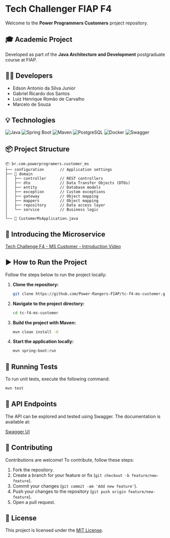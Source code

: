 # Tech Challenger FIAP F4

Welcome to the **Power Programmers Customers** project repository.

## 🎓 Academic Project

Developed as part of the **Java Architecture and Development** postgraduate course at FIAP.

## 👨‍💻 Developers

- Edson Antonio da Silva Junior
- Gabriel Ricardo dos Santos
- Luiz Henrique Romão de Carvalho
- Marcelo de Souza

## 💡 Technologies

![Java](https://img.shields.io/badge/Java-17-blue?style=for-the-badge&logo=java)
![Spring Boot](https://img.shields.io/badge/Spring%20Boot-3.4.0-brightgreen?style=for-the-badge)
![Maven](https://img.shields.io/badge/Maven-3.9.9-C71A36?style=for-the-badge&logo=apachemaven)
![PostgreSQL](https://img.shields.io/badge/PostgreSQL-17-336791?style=for-the-badge&logo=postgresql)
![Docker](https://img.shields.io/badge/Docker-27.4.0-2496ED?style=for-the-badge&logo=docker)
![Swagger](https://img.shields.io/badge/Swagger-3.0-85EA2D?style=for-the-badge&logo=swagger)

## 📦 Project Structure

```plaintext
📦 br.com.powerprogramers.customer_ms
├── configuration       // Application settings
├── 🎯 domain
│   ├── controller      // REST controllers
│   ├── dto             // Data Transfer Objects (DTOs)
│   ├── entity          // Database models
│   ├── exception       // Custom exceptions
│   ├── gateway         // Object mapping
│   ├── mappers         // Object mapping
│   ├── repository      // Data access layer
│   └── service         // Business logic
│
└── 🚀 CustomerMsApplication.java
```

## 🎥 Introducing the Microservice

[Tech Challenge F4 - MS Customer - Introduction Video](https://www.youtube.com/watch?v=R95VSGSQ-nI)

## ▶️ How to Run the Project

Follow the steps below to run the project locally:

1. **Clone the repository:**
   ```bash
   git clone https://github.com/Power-Rangers-FIAP/tc-f4-ms-customer.git
   ```
2. **Navigate to the project directory:**
   ```bash
   cd tc-f4-ms-customer
   ```
3. **Build the project with Maven:**
   ```bash
   mvn clean install -U
   ```
4. **Start the application locally:**
   ```bash
   mvn spring-boot:run
   ```

## 🧪 Running Tests

To run unit tests, execute the following command:

```bash
mvn test
```

## 📌 API Endpoints

The API can be explored and tested using Swagger. The documentation is available at:

[Swagger UI](http://localhost:8080/swagger-ui/index.html)

## 🤝 Contributing

Contributions are welcome! To contribute, follow these steps:

1. Fork the repository.
2. Create a branch for your feature or fix (`git checkout -b feature/new-feature`).
3. Commit your changes (`git commit -am 'Add new feature'`).
4. Push your changes to the repository (`git push origin feature/new-feature`).
5. Open a pull request.

## 📜 License

This project is licensed under the [MIT License](https://opensource.org/licenses/MIT).

